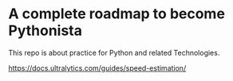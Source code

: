 # A complete roadmap to become Pythonista 

This repo is about practice for Python and related Technologies.


https://docs.ultralytics.com/guides/speed-estimation/
